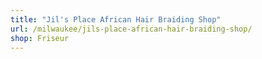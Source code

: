 ```yaml
---
title: "Jil's Place African Hair Braiding Shop"
url: /milwaukee/jils-place-african-hair-braiding-shop/
shop: Friseur
---
```

